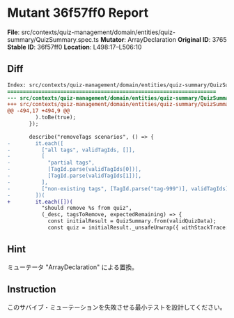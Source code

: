 # Mutant 36f57ff0 Report

**File**: src/contexts/quiz-management/domain/entities/quiz-summary/QuizSummary.spec.ts
**Mutator**: ArrayDeclaration
**Original ID**: 3765
**Stable ID**: 36f57ff0
**Location**: L498:17–L506:10

## Diff

```diff
Index: src/contexts/quiz-management/domain/entities/quiz-summary/QuizSummary.spec.ts
===================================================================
--- src/contexts/quiz-management/domain/entities/quiz-summary/QuizSummary.spec.ts	original
+++ src/contexts/quiz-management/domain/entities/quiz-summary/QuizSummary.spec.ts	mutated #3765
@@ -494,17 +494,9 @@
         ).toBe(true);
       });
 
       describe("removeTags scenarios", () => {
-        it.each([
-          ["all tags", validTagIds, []],
-          [
-            "partial tags",
-            [TagId.parse(validTagIds[0])],
-            [TagId.parse(validTagIds[1])],
-          ],
-          ["non-existing tags", [TagId.parse("tag-999")], validTagIds],
-        ])(
+        it.each([])(
           "should remove %s from quiz",
           (_desc, tagsToRemove, expectedRemaining) => {
             const initialResult = QuizSummary.from(validQuizData);
             const quiz = initialResult._unsafeUnwrap({ withStackTrace: true });
```

## Hint

ミューテータ "ArrayDeclaration" による置換。

## Instruction

このサバイブ・ミューテーションを失敗させる最小テストを設計してください。
